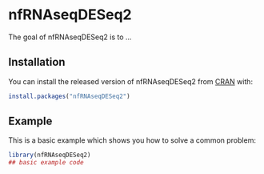 
# nfRNAseqDESeq2

<!-- badges: start -->
<!-- badges: end -->

The goal of nfRNAseqDESeq2 is to ...

## Installation

You can install the released version of nfRNAseqDESeq2 from [CRAN](https://CRAN.R-project.org) with:

``` r
install.packages("nfRNAseqDESeq2")
```

## Example

This is a basic example which shows you how to solve a common problem:

``` r
library(nfRNAseqDESeq2)
## basic example code
```

